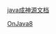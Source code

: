 [java成神源文档](https://hub.fastgit.org/hollischuang/toBeTopJavaer)

[OnJava8](https://lingcoder.github.io/OnJava8/#/)